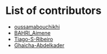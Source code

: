 # List of contributors
- [oussamabouchikhi](https://github.com/oussamabouchikhi)
- [BAHRI_Aimene](https://github.com/Aimene-BAHRI)
- [Tiago-S-Ribeiro](https://github.com/Tiago-S-Ribeiro)
- [Ghaicha-Abdelkader](https://github.com/Ghaicha-Aek)
